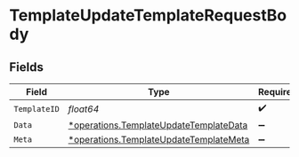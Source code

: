 # TemplateUpdateTemplateRequestBody


## Fields

| Field                                                                                           | Type                                                                                            | Required                                                                                        | Description                                                                                     |
| ----------------------------------------------------------------------------------------------- | ----------------------------------------------------------------------------------------------- | ----------------------------------------------------------------------------------------------- | ----------------------------------------------------------------------------------------------- |
| `TemplateID`                                                                                    | *float64*                                                                                       | :heavy_check_mark:                                                                              | N/A                                                                                             |
| `Data`                                                                                          | [*operations.TemplateUpdateTemplateData](../../models/operations/templateupdatetemplatedata.md) | :heavy_minus_sign:                                                                              | N/A                                                                                             |
| `Meta`                                                                                          | [*operations.TemplateUpdateTemplateMeta](../../models/operations/templateupdatetemplatemeta.md) | :heavy_minus_sign:                                                                              | N/A                                                                                             |